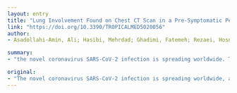 ```yaml
---
layout: entry
title: "Lung Involvement Found on Chest CT Scan in a Pre-Symptomatic Person with SARS-CoV-2 Infection: A Case Report"
link: "https://doi.org/10.3390/TROPICALMED5020056"
author:
- Asadollahi-Amin, Ali; Hasibi, Mehrdad; Ghadimi, Fatemeh; Rezaei, Hosnieh; SeyedAlinaghi, SeyedAhmad

summary:
- "the novel coronavirus SARS-CoV-2 infection is spreading worldwide. There are many reports of acute respiratory distress syndrome caused by this infection. asymptomatic lung involvement has not been reported. A CT-scan performed for an unrelated condition revealed a lesion in the lung field compatible with COVID-19. The 44-year-old health worker was found to be infected with the virus."

original:
- "The novel coronavirus SARS-CoV-2 infection is spreading worldwide, and there are many reports of acute respiratory distress syndrome caused by this infection. However, asymptomatic lung involvement has not been reported. We hereby present the case of a 44-year-old health-care worker, who was found to be infected with the SARS-CoV-2 virus after a CT-scan performed for an unrelated condition revealed a lesion in the lung field compatible with COVID-19 infection. His condition deteriorated initially, but eventually improved with supportive treatment and the compassionate use of antivirals and antimalarials and is now in a stable condition."
---
```


